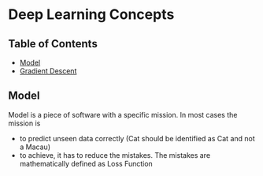# Deep Learning Concepts


<!-- START doctoc generated TOC please keep comment here to allow auto update -->
<!-- DON'T EDIT THIS SECTION, INSTEAD RE-RUN doctoc TO UPDATE -->
## Table of Contents

- [Model](#model)
- [Gradient Descent](https://github.com/muksmuks/deeplearning_pytorch/blob/branch/gradient_descent.md)


<!-- END doctoc generated TOC please keep comment here to allow auto update -->


## Model

Model is a piece of software with a specific mission. In most cases the mission is 
- to predict unseen data correctly (Cat should be identified as Cat and not a Macau)
- to achieve, it has to reduce the mistakes. The mistakes are mathematically defined as Loss Function
